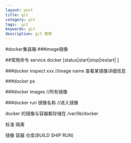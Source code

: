```yaml
---
layout: post
title: git
category: git
tags:  git
keywords: git
description: git 使用
---
```


#docker集装箱
###image镜像


##常用命令
service docker [status|start|stop|restart| ]



###docker inspect xxx //image name 查看某镜像详细信息

###docker ps 

###docker images //所有镜像

###docker run 镜像名称 //进入镜像



docker 的镜像与容器都存储在 /var/lib/docker

标准 隔离

镜像 容器 仓库(BUILD SHIP RUN)



 

